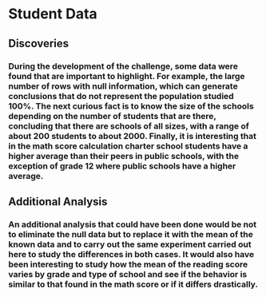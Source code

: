 #  Student Data

## Discoveries

### During the development of the challenge, some data were found that are important to highlight. For example, the large number of rows with null information, which can generate conclusions that do not represent the population studied 100%. The next curious fact is to know the size of the schools depending on the number of students that are there, concluding that there are schools of all sizes, with a range of about 200 students to about 2000. Finally, it is interesting that in the math score calculation charter school students have a higher average than their peers in public schools, with the exception of grade 12 where public schools have a higher average.

## Additional Analysis

### An additional analysis that could have been done would be not to eliminate the null data but to replace it with the mean of the known data and to carry out the same experiment carried out here to study the differences in both cases. It would also have been interesting to study how the mean of the reading score varies by grade and type of school and see if the behavior is similar to that found in the math score or if it differs drastically.

